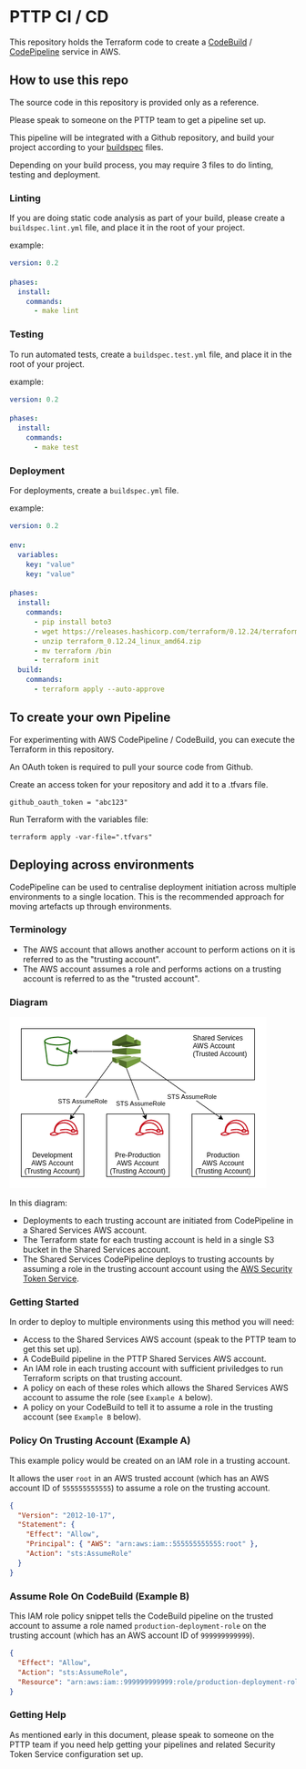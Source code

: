 # PTTP CI / CD

This repository holds the Terraform code to create a [CodeBuild](https://aws.amazon.com/codebuild/) / [CodePipeline](https://aws.amazon.com/codepipeline/) service in AWS.

## How to use this repo

The source code in this repository is provided only as a reference.

Please speak to someone on the PTTP team to get a pipeline set up.

This pipeline will be integrated with a Github repository, and build your project according to your [buildspec](https://docs.aws.amazon.com/codebuild/latest/userguide/build-spec-ref.html) files.

Depending on your build process, you may require 3 files to do linting, testing and deployment.

### Linting

If you are doing static code analysis as part of your build, please create a `buildspec.lint.yml` file, and place it in the root of your project.

example:

```yaml
version: 0.2

phases:
  install:
    commands:
      - make lint
```

### Testing

To run automated tests, create a `buildspec.test.yml` file, and place it in the root of your project.

example:

```yaml
version: 0.2

phases:
  install:
    commands:
      - make test
```

### Deployment

For deployments, create a `buildspec.yml` file.

example:

```yaml
version: 0.2

env:
  variables:
    key: "value"
    key: "value"

phases:
  install:
    commands:
      - pip install boto3
      - wget https://releases.hashicorp.com/terraform/0.12.24/terraform_0.12.24_linux_amd64.zip
      - unzip terraform_0.12.24_linux_amd64.zip
      - mv terraform /bin
      - terraform init
  build:
    commands:
      - terraform apply --auto-approve
```

## To create your own Pipeline

For experimenting with AWS CodePipeline / CodeBuild, you can execute the Terraform in this repository.

An OAuth token is required to pull your source code from Github.

Create an access token for your repository and add it to a .tfvars file.

```shell script
github_oauth_token = "abc123"
```

Run Terraform with the variables file:

```shell script
terraform apply -var-file=".tfvars"
```

## Deploying across environments

CodePipeline can be used to centralise deployment initiation across multiple environments to a single location. This is the recommended approach for moving artefacts up through environments.

### Terminology

- The AWS account that allows another account to perform actions on it is referred to as the "trusting account".
- The AWS account assumes a role and performs actions on a trusting account is referred to as the "trusted account".

### Diagram

![CodePipeline Cross-Environment Deployments](/documentation/images/code-pipeline-cross-environment-deployments.png)

In this diagram:

- Deployments to each trusting account are initiated from CodePipeline in a Shared Services AWS account.
- The Terraform state for each trusting account is held in a single S3 bucket in the Shared Services account.
- The Shared Services CodePipeline deploys to trusting accounts by assuming a role in the trusting account account using the [AWS Security Token Service](https://docs.aws.amazon.com/STS/latest/APIReference/welcome.html).

### Getting Started

In order to deploy to multiple environments using this method you will need:

- Access to the Shared Services AWS account (speak to the PTTP team to get this set up).
- A CodeBuild pipeline in the PTTP Shared Services AWS account.
- An IAM role in each trusting account with sufficient priviledges to run Terraform scripts on that trusting account.
- A policy on each of these roles which allows the Shared Services AWS account to assume the role (see `Example A` below).
- A policy on your CodeBuild to tell it to assume a role in the trusting account (see `Example B` below).

### Policy On Trusting Account (Example A)

This example policy would be created on an IAM role in a trusting account.

It allows the user `root` in an AWS trusted account (which has an AWS account ID of `555555555555`) to assume a role on the trusting account.

```json
{
  "Version": "2012-10-17",
  "Statement": {
    "Effect": "Allow",
    "Principal": { "AWS": "arn:aws:iam::555555555555:root" },
    "Action": "sts:AssumeRole"
  }
}
```

### Assume Role On CodeBuild (Example B)

This IAM role policy snippet tells the CodeBuild pipeline on the trusted account to assume a role named `production-deployment-role` on the trusting account (which has an AWS account ID of `999999999999`).

```json
{
  "Effect": "Allow",
  "Action": "sts:AssumeRole",
  "Resource": "arn:aws:iam::999999999999:role/production-deployment-role"
}
```

### Getting Help

As mentioned early in this document, please speak to someone on the PTTP team if you need help getting your pipelines and related Security Token Service configuration set up.
